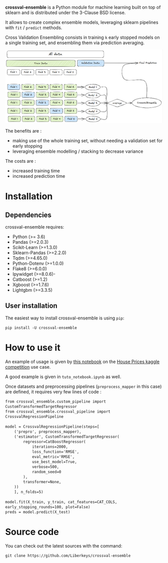 **crossval-ensemble** is a Python module for machine learning built on top of
sklearn and is distributed under the 3-Clause BSD license.


It allows to create complex ensemble models, leveraging sklearn pipelines with `fit` / `predict` methods.


Cross Validation Ensembling consists in training `k` early stopped models on a single training set, and ensembling them via prediction averaging.

![plot](crossvalensemblegraph.png)

The benefits are :
* making use of the whole training set, without needing a validation set for early stopping
* leveraging ensemble modelling / stacking to decrease variance

The costs are :
* increased training time
* increased prediction time

# Installation

## Dependencies

crossval-ensemble requires:

- Python (>= 3.6)
- Pandas (>=2.0.3)
- Scikit-Learn (>=1.3.0)
- Sklearn-Pandas (>=2.2.0)
- Tqdm (>=4.65.0)
- Python-Dotenv (>=1.0.0)
- Flake8 (>=6.0.0)
- Ipywidget (>=8.0.6)-
- Catboost (>=1.2)
- Xgboost (>=1.7.6)
- Lightgbm (>=3.3.5)

## User installation

The easiest way to install crossval-ensemble is using ``pip``:

    pip install -U crossval-ensemble

# How to use it

An example of usage is given by [this notebook](https://www.kaggle.com/code/pathoumieu/crossvalidation-ensembles-from-top-23-to-top-12) on the [House Prices kaggle competition](https://www.kaggle.com/competitions/house-prices-advanced-regression-techniques) use case.

A good example is given in `tuto_notebook.ipynb` as well.

Once datasets and preprocessing pipelines (`preprocess_mapper` in this case) are defined, it requires very few lines of code :

    from crossval_ensemble.custom_pipeline import CustomTransformedTargetRegressor
    from crossval_ensemble.crossval_pipeline import CrossvalRegressionPipeline

    model = CrossvalRegressionPipeline(steps=[
        ('prepro', preprocess_mapper),
        ('estimator', CustomTransformedTargetRegressor(
            regressor=CatBoostRegressor(
                iterations=2000,
                loss_function='RMSE',
                eval_metric='RMSE',
                use_best_model=True,
                verbose=500,
                random_seed=0
            ),
            transformer=None,
        ))
        ], n_folds=5)

    model.fit(X_train, y_train, cat_features=CAT_COLS, early_stopping_rounds=100, plot=False)
    preds = model.predict(X_test)

# Source code

You can check out the latest sources with the command:

    git clone https://github.com/Liberkeys/crossval-ensemble